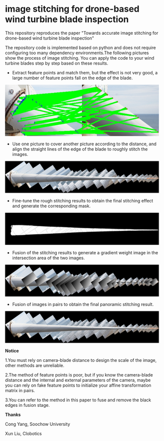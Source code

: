 # image stitching for drone-based wind turbine blade inspection

This repository reproduces the paper "Towards accurate image stitching for drone-based wind turbine blade inspection"


The repository code is implemented based on python and does not require configuring too many dependency environments.The following pictures show the process of image stitching. You can apply the code to your wind turbine blades step by step based on these results.


* Extract feature points and match them, but the effect is not very good, a large number of feature points fall on the edge of the blade.

![image1](./doc/match.png)

* Use one picture to cover another picture according to the distance, and align the straight lines of the edge of the blade to roughly stitch the images.

![image2](./doc/fusion_cover.jpg)

* Fine-tune the rough stitching results to obtain the final stitching effect and generate the corresponding mask.

![image3](./doc/mask_img.jpg)

* Fusion of the stitching results to generate a gradient weight image in the intersection area of the two images.

![image4](./doc/fusion_visibale.jpg)

* Fusion of images in pairs to obtain the final panoramic stitching result.

![image5](./doc/fusion_img.jpg)


**Notice**

1.You must rely on camera-blade distance to design the scale of the image, other methods are unreliable.

2.The method of feature points is poor, but if you know the camera-blade distance and the internal and external parameters of the camera, maybe you can rely on fake feature points to initialize your affine transformation matrix in pairs.

3.You can refer to the method in this paper to fuse and remove the black edges in fusion stage.

**Thanks**

Cong Yang, Soochow University

Xun Liu, Clobotics
